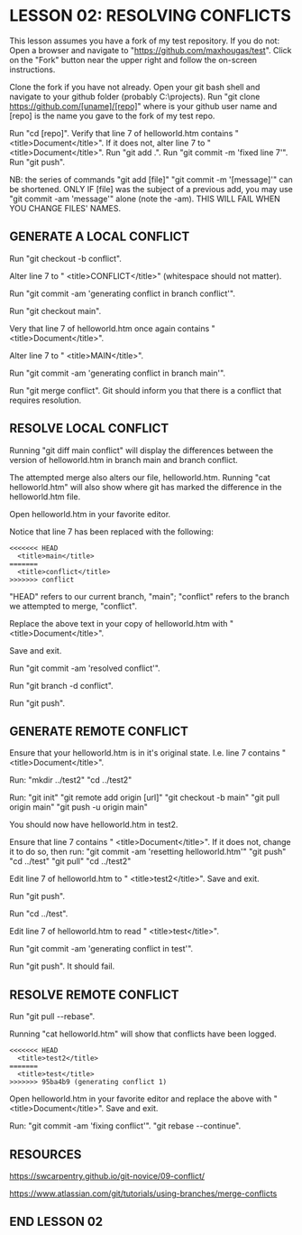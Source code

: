 # LESSON 02: RESOLVING CONFLICTS

This lesson assumes you have a fork of my test repository. If you do not:
 Open a browser and navigate to "https://github.com/maxhougas/test".
 Click on the "Fork" button near the upper right and follow the on-screen instructions.

Clone the fork if you have not already.
 Open your git bash shell and navigate to your github folder (probably C:\projects).
 Run "git clone https://github.com/[uname]/[repo]" where <uname> is your github user name and [repo] is the name you gave to the fork of my test repo.

Run "cd [repo]".
Verify that line 7 of helloworld.htm contains "  &lt;title>Document&lt;/title>".
 If it does not, alter line 7 to "  &lt;title>Document&lt;/title>".
  Run "git add .".
  Run "git commit -m 'fixed line 7'".
  Run "git push". 

NB: the series of commands "git add [file]" "git commit -m '[message]'" can be shortened.
 ONLY IF [file] was the subject of a previous add, you may use "git commit -am 'message'" alone (note the -am).
 THIS WILL FAIL WHEN YOU CHANGE FILES' NAMES.

## GENERATE A LOCAL CONFLICT

Run "git checkout -b conflict".

Alter line 7 to "  &lt;title>CONFLICT&lt;/title>" (whitespace should not matter).

Run "git commit -am 'generating conflict in branch conflict'".

Run "git checkout main".

Very that line 7 of helloworld.htm once again contains "  &lt;title>Document&lt;/title>".

Alter line 7 to "  &lt;title>MAIN&lt;/title>".

Run "git commit -am 'generating conflict in branch main'".

Run "git merge conflict".
 Git should inform you that there is a conflict that requires resolution.

## RESOLVE LOCAL CONFLICT

Running "git diff main conflict" will display the differences between the version of helloworld.htm in branch main and branch conflict.

The attempted merge also alters our file, helloworld.htm.
 Running "cat helloworld.htm" will also show where git has marked the difference in the helloworld.htm file.

Open helloworld.htm in your favorite editor.

Notice that line 7 has been replaced with the following:

```
<<<<<<< HEAD
  <title>main</title>
=======
  <title>conflict</title>
>>>>>>> conflict
```

"HEAD" refers to our current branch, "main"; "conflict" refers to the branch we attempted to merge, "conflict".

Replace the above text in your copy of helloworld.htm with "  &lt;title>Document&lt;/title>".

Save and exit.

Run "git commit -am 'resolved conflict'".

Run "git branch -d conflict".

Run "git push".

## GENERATE REMOTE CONFLICT

Ensure that your helloworld.htm is in it's original state.
 I.e. line 7 contains "  &lt;title>Document&lt;/title>".

Run:
 "mkdir ../test2"
 "cd ../test2"

Run:
 "git init"
 "git remote add origin [url]"
 "git checkout -b main"
 "git pull origin main"
 "git push -u origin main"

You should now have helloworld.htm in test2.

Ensure that line 7 contains "  &lt;title>Document&lt;/title>".
 If it does not, change it to do so, then run:
  "git commit -am 'resetting helloworld.htm'"
  "git push"
  "cd ../test"
  "git pull"
  "cd ../test2"

Edit line 7 of helloworld.htm to "  &lt;title>test2&lt;/title>".
 Save and exit.

Run "git push".

Run "cd ../test".

Edit line 7 of helloworld.htm to read "  &lt;title>test&lt;/title>".

Run "git commit -am 'generating conflict in test'".

Run "git push".
 It should fail.

## RESOLVE REMOTE CONFLICT

Run "git pull --rebase".

Running "cat helloworld.htm" will show that conflicts have been logged.

```
<<<<<<< HEAD
  <title>test2</title>
=======
  <title>test</title>
>>>>>>> 95ba4b9 (generating conflict 1)
```

Open helloworld.htm in your favorite editor and replace the above with "  &lt;title>Document&lt;/title>".
 Save and exit.

Run:
 "git commit -am 'fixing conflict'".
 "git rebase --continue".



## RESOURCES

https://swcarpentry.github.io/git-novice/09-conflict/

https://www.atlassian.com/git/tutorials/using-branches/merge-conflicts

## END LESSON 02
